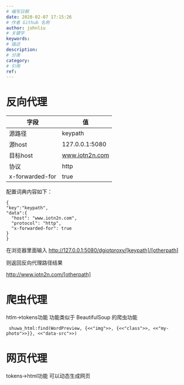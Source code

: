 ```yaml
---
# 编写日期
date: 2020-02-07 17:15:26
# 作者 Github 名称
author: johnliu
# 关键字
keywords:
# 描述
description:
# 分类
category: 
# 引用
ref:
---
```


# 反向代理
  |  字段   | 值  |
  |  ----  | ----  |
  | 源路径  | keypath |
  | 源host  | 127.0.0.1:5080 |
  | 目标host  | www.iotn2n.com |
  | 协议  | http |
  | x-forwarded-for  | true |
 配置词典内容如下：
 
```
{
"key":"keypath",
"data":{
  "host": "www.iotn2n.com",
  "protocol": "http",
  "x-forwarded-for": true
}
}
```
在浏览器里面输入
http://127.0.0.1:5080/dgiotproxy/[keypath]/[otherpath]

则返回反向代理路径结果

http://www.iotn2n.com/[otherpath]

# 爬虫代理

htlm->tokens功能
功能类似于 BeautifulSoup 的爬虫功能

```
 shuwa_html:find(WordPreview, {<<"img">>, {<<"class">>, <<"my-photo">>}}, <<"data-src">>)
```

# 网页代理
tokens->html功能
可以动态生成网页

